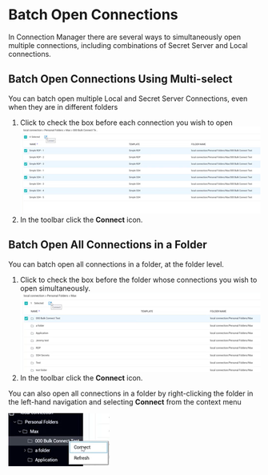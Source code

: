 [title]: # (Batch Open Connections)
[tags]: # (batch, open, connection)
[priority]: # (508)
# Batch Open Connections

In Connection Manager there are several ways to simultaneously open multiple connections, including combinations of Secret Server and Local connections.

## Batch Open Connections Using Multi-select
You can batch open multiple Local and Secret Server Connections, even when they are in different folders

1. Click to check the box before each connection you wish to open
   ![Edit](images/batch-open-multi.png "Multi-select connections to open")
1. In the toolbar click the __Connect__ icon.

## Batch Open All Connections in a Folder
You can batch open all connections in a folder, at the folder level.

1. Click to check the box before the folder whose connections you wish to open simultaneously.
   ![Edit](images/open-folder.png "Open all connections in a folder")
1. In the toolbar click the __Connect__ icon.

You can also open all connections in a folder by right-clicking the folder in the left-hand navigation and selecting __Connect__ from the context menu

   ![Edit](images/open-folder-nav.png "Open all connections in a folder from Nav")
